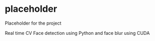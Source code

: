 # placeholder
Placeholder for the project

Real time CV Face detection using Python and face blur using CUDA
